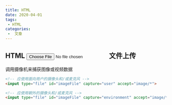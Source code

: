 ```yaml
---
title: HTML
date: 2020-04-01
tags:
 - HTML
categories:
 -  文章
---
```

## HTML <input type="file"> 文件上传

调用摄像机来捕获图像或视频数据

```html
<!-- 应使用面向用户的摄像头和/或麦克风 -->
<input type="file" id="imageFile" capture="user" accept="image/*">
```
```html
<!-- 应使用朝外的摄像头和/或麦克风 -->
<input type="file" id="imageFile" capture="environment" accept="image/*">
```